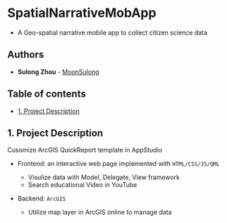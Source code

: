 # SpatialNarrativeMobApp
- A Geo-spatial narrative mobile app to collect citizen science data 

## Authors

* **Sulong Zhou** - [MoonSulong](https://github.com/MoonSulong)
 
## Table of contents
* [1. Project Description](#1-project-descriptions)


## 1. Project Description 
Cusomize ArcGIS QuickReport template in AppStudio
 
- Frontend: an interactive web page implemented with `HTML/CSS/JS/QML`
	* Visulize data with Model, Delegate, View framework 
	* Search educational Video in YouTube

- Backend: `ArcGIS`
	* Utilize map layer in ArcGIS online to manage data 
